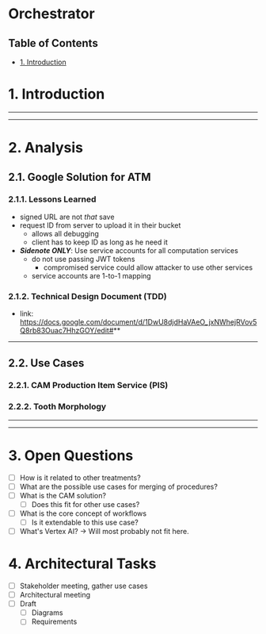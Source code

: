 # Orchestrator <!-- omit in toc -->
## Table of Contents <!-- omit in toc -->
- [1. Introduction](#1-introduction)

# 1. Introduction

---
---

# 2. Analysis
## 2.1. Google Solution for ATM

### 2.1.1. Lessons Learned
- signed URL are not *that* save
- request ID from server to upload it in their bucket
  - allows all debugging
  - client has to keep ID as long as he need it
- ***Sidenote ONLY***: Use service accounts for all computation services
  - do not use passing JWT tokens
    - compromised service could allow attacker to use other services
  - service accounts are 1-to-1 mapping

### 2.1.2. Technical Design Document (TDD)
- link: https://docs.google.com/document/d/1DwU8djdHaVAeO_jxNWhejRVov5Q8rb83Ouac7HhzGOY/edit#**

---
## 2.2. Use Cases
### 2.2.1. CAM Production Item Service (PIS)

### 2.2.2. Tooth Morphology

---
---
# 3. Open Questions
- [ ] How is it related to other treatments?
- [ ] What are the possible use cases for merging of procedures?
- [ ] What is the CAM solution?
  - [ ] Does this fit for other use cases?
- [ ] What is the core concept of workflows
  - [ ] Is it extendable to this use case?
- [ ] What's Vertex AI? -> Will most probably not fit here.

# 4. Architectural Tasks
- [ ] Stakeholder meeting, gather use cases
- [ ] Architectural meeting
- [ ] Draft
  - [ ] Diagrams
  - [ ] Requirements